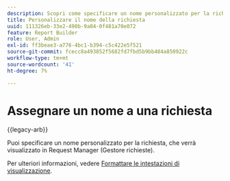 ```yaml
---
description: Scopri come specificare un nome personalizzato per la richiesta.
title: Personalizzare il nome della richiesta
uuid: 111326eb-33e2-490b-9a04-0f481a70e072
feature: Report Builder
role: User, Admin
exl-id: ff3beae3-a776-4bc1-b394-c5c422e5f521
source-git-commit: fcecc8a493852f5682fd7fbd5b9bb484a850922c
workflow-type: tm+mt
source-wordcount: '41'
ht-degree: 7%

---
```


# Assegnare un nome a una richiesta

{{legacy-arb}}

Puoi specificare un nome personalizzato per la richiesta, che verrà visualizzato in Request Manager (Gestore richieste).

Per ulteriori informazioni, vedere [Formattare le intestazioni di visualizzazione](/help/analyze/legacy-report-builder/layout/t-format-display-headers.md).

